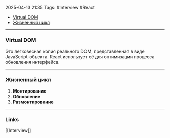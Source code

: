 2025-04-13 21:35
Tags: #Interview #React

- [Virtual DOM](#Virtual%20DOM)
- [Жизненный цикл](#Жизненный%20цикл)

---

### Virtual DOM

Это легковесная копия реального DOM, представленная в виде JavaScript-объекта. React использует её для оптимизации процесса обновления интерфейса.

---

### Жизненный цикл

1. **Монтирование**
2. **Обновление**
3. **Размонтирование**

---
### Links
[[Interview]]
